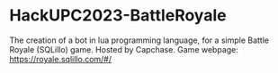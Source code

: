 # HackUPC2023-BattleRoyale
The creation of a bot in lua programming language, for a simple Battle Royale (SQLillo) game. Hosted by Capchase.
Game webpage: https://royale.sqlillo.com/#/
